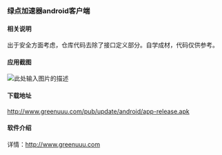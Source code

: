 ### 绿点加速器android客户端

#### 相关说明

出于安全方面考虑，仓库代码去除了接口定义部分。自学成材，代码仅供参考。

#### 应用截图

![此处输入图片的描述][1]

#### 下载地址

http://www.greenuuu.com/pub/update/android/app-release.apk

#### 软件介绍
详情：http://www.greenuuu.com

[1]: http://www.greenuuu.com/pub/home/img/guide/android2.png